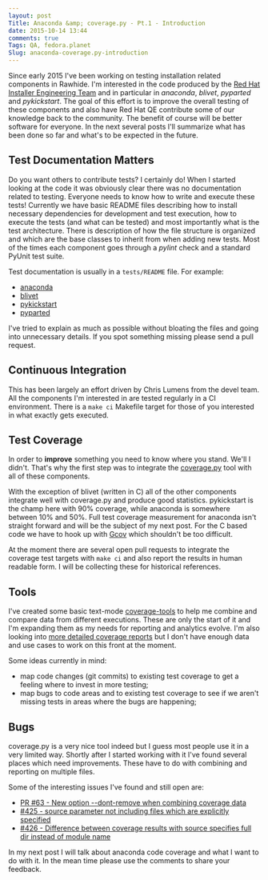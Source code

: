 ```yaml
---
layout: post
Title: Anaconda &amp; coverage.py - Pt.1 - Introduction
date: 2015-10-14 13:44
comments: true
Tags: QA, fedora.planet
Slug: anaconda-coverage.py-introduction
---
```


Since early 2015 I've been working on testing installation related
components in Rawhide. I'm interested in the code produced by the
[Red Hat Installer Engineering Team](https://github.com/rhinstaller/) and in
particular in *anaconda*, *blivet*, *pyparted* and *pykickstart*. The goal of
this effort is to improve the overall testing of these components and also
have Red Hat QE contribute some of our knowledge back to the community. The benefit
of course will be better software for everyone. In the next
several posts I'll summarize what has been done so far and what's to be expected
in the future.

Test Documentation Matters
--------------------------

Do you want others to contribute tests? I certainly do! When I started looking
at the code it was obviously clear there was no documentation related to testing.
Everyone needs to know how to write and execute these tests! Currently we have
basic README files describing how to install necessary dependencies for development
and test execution, how to execute the tests (and what can be tested) and most
importantly what is the test architecture. There is description of how the file
structure is organized and which are the base classes to inherit from when adding
new tests. Most of the times each component goes through a *pylint* check and
a standard PyUnit test suite.

Test documentation is usually in a `tests/README` file. For example:

* [anaconda](https://github.com/rhinstaller/anaconda/blob/master/tests/README.rst)
* [blivet](https://github.com/rhinstaller/blivet/blob/master/tests/README.rst)
* [pykickstart](https://github.com/rhinstaller/pykickstart/blob/master/tests/README.rst)
* [pyparted](https://github.com/rhinstaller/pyparted/blob/master/tests/README.rst)

I've tried to explain as much as possible without bloating the files and going into
unnecessary details. If you spot something missing please send a pull request.


Continuous Integration
-----------------------

This has been largely an effort driven by Chris Lumens from the devel team.
All the components I'm interested in are tested regularly in a CI environment.
There is a `make ci` Makefile target for those of you interested in what exactly
gets executed.


Test Coverage
-------------

In order to **improve** something you need to know where you stand. We'll I didn't.
That's why the first step was to integrate the
[coverage.py](https://bitbucket.org/ned/coveragepy) tool with all of these components.

With the exception of blivet (written in C) all of the other
components integrate well with coverage.py and produce good statistics. pykickstart is
the champ here with 90% coverage, while anaconda is somewhere between 10% and 50%.
Full test coverage measurement for anaconda isn't straight forward and will be the
subject of my next post. For the C based code we have to hook up with
[Gcov](https://gcc.gnu.org/onlinedocs/gcc/Gcov.html) which shouldn't be too difficult.

At the moment there are several open pull requests to integrate the coverage test
targets with `make ci` and also report the results in human readable form. I will be
collecting these for historical references.


Tools
-----

I've created some basic text-mode
[coverage-tools](https://github.com/atodorov/coverage-tools) to help me combine and
compare data from different executions. These are only the start of it and I'm expanding
them as my needs for reporting and analytics evolve. I'm also looking into
[more detailed coverage reports](/blog/2015/07/27/call-for-ideas-graphical-test-coverage-reports/)
but I don't have enough data and use cases to work on this front at the moment.

Some ideas currently in mind:

* map code changes (git commits) to existing test coverage to get a feeling where to
invest in more testing;
* map bugs to code areas and to existing test coverage to see if we aren't
missing tests in areas where the bugs are happening;


Bugs
----

coverage.py is a very nice tool indeed but I guess most people use it in a very
limited way. Shortly after I started working with it I've found several places which
need improvements. These have to do with combining and reporting on multiple files.

Some of the interesting issues I've found and still open are:

* [PR #63 - New option --dont-remove when combining coverage data](https://bitbucket.org/ned/coveragepy/pull-requests/63/)
* [#425 - source parameter not including files which are explicitly specified](https://bitbucket.org/ned/coveragepy/issues/425)
* [#426 - Difference between coverage results with source specifies full dir instead of module name](https://bitbucket.org/ned/coveragepy/issues/426)


In my next post I will talk about anaconda code coverage and what I want to do with it.
In the mean time please use the comments to share your feedback.
